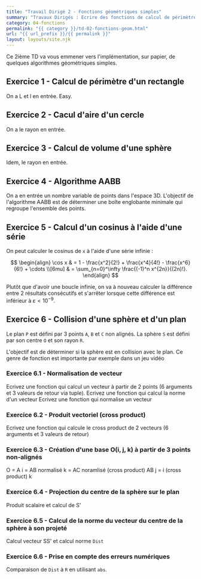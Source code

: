 ```yaml
---
title: "Travail Dirigé 2 - Fonctions géométriques simples"
summary: "Travaux Dirigés : Ecrire des fonctions de calcul de périmètre, aire et volume selon les spécifications fournies.."
category: 04-fonctions
permalink: "{{ category }}/td-02-fonctions-geom.html"
url: "{{ url_prefix }}/{{ permalink }}"
layout: layouts/site.njk
---
```


Ce 2ième TD va vous emmener vers l'implémentation, sur papier, de quelques algorithmes géométriques simples.

## Exercice 1 - Calcul de périmètre d'un rectangle

On a L et l en entrée. Easy.

## Exercice 2 - Cacul d'aire d'un cercle

On a le rayon en entrée.

## Exercice 3 - Calcul de volume d'une sphère

Idem, le rayon en entrée.

## Exercice 4 - Algorithme AABB

On a en entrée un nombre variable de points dans l'espace 3D. L'objectif de l'algorithme AABB est de déterminer une boîte englobante minimale qui regroupe l'ensemble des points.

## Exercice 5 - Calcul d'un cosinus à l'aide d'une série

On peut calculer le cosinus de `x` à l'aide d'une série infinie :

$$
\begin{align}
\cos x & = 1 - \frac{x^2}{2!} + \frac{x^4}{4!} - \frac{x^6}{6!} + \cdots \\[6mu]
& = \sum_{n=0}^\infty \frac{(-1)^n x^{2n}}{(2n)!}.
\end{align}
$$

Plutôt que d'avoir une boucle infinie, on va à nouveau calculer la différence entre 2 résultats consécutifs et s'arrêter lorsque cette différence est inférieur à $\varepsilon < 10^{-9}$.

## Exercice 6 - Collision d'une sphère et d'un plan

Le plan `P` est défini par 3 points `A`, `B` et `C` non alignés.
La sphère `S` est défini par son centre `O` et son rayon `R`.

L'objectif est de déterminer si la sphère est en collision avec le plan. Ce genre de fonction est importante par exemple dans un jeu vidéo

### Exercice 6.1 - Normalisation de vecteur

Ecrivez une fonction qui calcul un vecteur à partir de 2 points (6 arguments et 3 valeurs de retour via tuple).
Ecrivez une fonction qui calcul la norme d'un vecteur
Ecrivez une fonction qui normalise un vecteur

### Exercice 6.2 - Produit vectoriel (cross product)

Ecrivez une fonction qui calcule le cross product de 2 vecteurs (6 arguments et 3 valeurs de retour)

### Exercice 6.3 - Création d'une base O(i, j, k) à partir de 3 points non-alignés

O = A
i = AB normalisé
k = AC noramlisé (cross product) AB
j = i (cross product) k

### Exercice 6.4 - Projection du centre de la sphère sur le plan

Produit scalaire et calcul de S'

### Exercice 6.5 - Calcul de la norme du vecteur du centre de la sphère à son projeté

Calcul vecteur SS' et calcul norme `Dist`

### Exercice 6.6 - Prise en compte des erreurs numériques

Comparaison de `Dist` à `R` en utilisant `abs`.